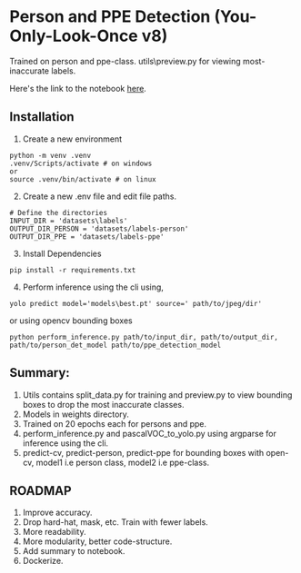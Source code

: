 
# Person and PPE Detection (You-Only-Look-Once v8)
Trained on person and ppe-class. utils\preview.py for viewing most-inaccurate labels. 

Here's the link to the notebook [here](https://colab.research.google.com/drive/1Wrp33aq26xWiuC8pJQwP4IQxoXzcmoee?usp=sharing).

 ## Installation

 1. Create a new environment

```
python -m venv .venv
.venv/Scripts/activate # on windows
or
source .venv/bin/activate # on linux
```
2. Create a new .env file and edit file paths.

```
# Define the directories
INPUT_DIR = 'datasets\labels'
OUTPUT_DIR_PERSON = 'datasets/labels-person' 
OUTPUT_DIR_PPE = 'datasets/labels-ppe'
```

3. Install Dependencies

```
pip install -r requirements.txt
```

4. Perform inference using the cli using,

```
yolo predict model='models\best.pt' source=' path/to/jpeg/dir'
```
or using opencv bounding boxes

```
python perform_inference.py path/to/input_dir, path/to/output_dir, path/to/person_det_model path/to/ppe_detection_model
```

## Summary: 

1. Utils contains split_data.py for training and preview.py to view bounding boxes to drop the most inaccurate classes.
2. Models in weights directory. 
3. Trained on 20 epochs each for persons and ppe. 
4. perform_inference.py and pascalVOC_to_yolo.py using argparse for inference using the cli.
5. predict-cv, predict-person, predict-ppe for bounding boxes with open-cv, model1 i.e person class, model2 i.e ppe-class.


## ROADMAP

1. Improve accuracy.
2. Drop hard-hat, mask, etc. Train with fewer labels.
3. More readability.
4. More modularity, better code-structure.
5. Add summary to notebook.  
6. Dockerize.
